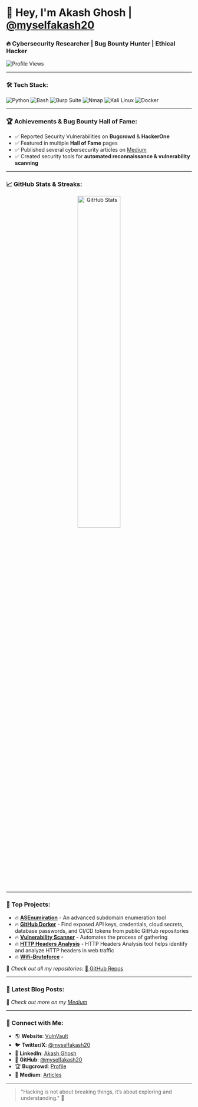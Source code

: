 

# 👋 Hey, I'm Akash Ghosh | [@myselfakash20](https://github.com/myselfakash20)
### 🔥 Cybersecurity Researcher | Bug Bounty Hunter | Ethical Hacker  

![Profile Views](https://komarev.com/ghpvc/?username=myselfakash20&label=Profile%20Views&color=blueviolet&style=plastic)

---

### 🛠 Tech Stack:
![Python](https://img.shields.io/badge/Python-3776AB?style=for-the-badge&logo=python&logoColor=white)
![Bash](https://img.shields.io/badge/Bash-121011?style=for-the-badge&logo=gnu-bash&logoColor=white)
![Burp Suite](https://img.shields.io/badge/Burp%20Suite-F24E1E?style=for-the-badge&logo=burp-suite&logoColor=white)
![Nmap](https://img.shields.io/badge/Nmap-0040FF?style=for-the-badge&logo=nmap&logoColor=white)
![Kali Linux](https://img.shields.io/badge/Kali_Linux-557C94?style=for-the-badge&logo=kali-linux&logoColor=white)
![Docker](https://img.shields.io/badge/Docker-2496ED?style=for-the-badge&logo=docker&logoColor=white)

---

### 🏆 Achievements & Bug Bounty Hall of Fame:
- ✅ Reported Security Vulnerabilities on **Bugcrowd** & **HackerOne**
- ✅ Featured in multiple **Hall of Fame** pages
- ✅ Published several cybersecurity articles on [Medium](https://medium.com/@myselfakash20)
- ✅ Created security tools for **automated reconnaissance & vulnerability scanning**

---

### 📈 GitHub Stats & Streaks:
<p align="center">
<img src="https://github-readme-stats.vercel.app/api?username=myselfakash20&show_icons=true&theme=radical" width="48%" alt="GitHub Stats">  
<!-- <img src="https://github-readme-streak-stats.herokuapp.com/?user=myselfakash20&theme=radical" width="48%" alt="GitHub Streak">  -->
</p>

---

### 🚀 Top Projects:
- 🔥 **[ASEnumiration](https://github.com/myselfakash20/ASEnumiration)** - An advanced subdomain enumeration tool
- 🔥 **[GitHub Dorker](https://github.com/myselfakash20/Github_Dorker)** - Find exposed API keys, credentials, cloud secrets, database passwords, and CI/CD tokens from public GitHub repositories
- 🔥 **[Vulnerability Scanner](https://github.com/myselfakash20/vulnerability_scan)** - Automates the process of gathering
- 🔥 **[HTTP Headers Analysis](https://github.com/myselfakash20/http-headers-analysis)** - HTTP Headers Analysis tool helps identify and analyze HTTP headers in web traffic
- 🔥 **[Wifi-Bruteforce](https://github.com/myselfakash20/wifi-bruteforce)** -



📌 *Check out all my repositories:* [🔗 GitHub Repos](https://github.com/myselfakash20?tab=repositories)

---

### 📢 Latest Blog Posts:
<!-- BLOG-POST-LIST:START -->
<!-- BLOG-POST-LIST:END -->

🚀 *Check out more on my [Medium](https://medium.com/@myselfakash20)*

---

### 🎯 Connect with Me:
- 🌎 **Website**: [VulnVault](https://vulnvault.online)
- 🐦 **Twitter/X**: [@myselfakash20](https://x.com/myselfakash20)
- 🔗 **LinkedIn**: [Akash Ghosh](https://www.linkedin.com/in/akash-ghosh-145bb61b5/)
- 🐙 **GitHub**: [@myselfakash20](https://github.com/myselfakash20)
- 🏆 **Bugcrowd**: [Profile](https://bugcrowd.com/myselfakash20)
- 📜 **Medium**: [Articles](https://medium.com/@myselfakash20)

---

> "Hacking is not about breaking things, it’s about exploring and understanding." 🚀
